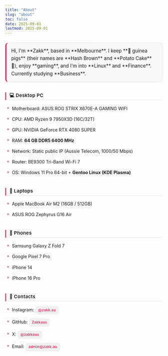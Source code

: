 ```yaml
---
title: "About"
slug: "about"
toc: false
date: 2025-09-01
lastmod: 2025-09-01
---
```

<style>
.about-block{
  --about-accent: var(--hb-active,#e1306c);
  max-width:820px;margin:0 auto;padding:.5rem 0 3rem;
  line-height:1.6;font-size:.95rem;
}
.about-block p{margin:0 0 1.05rem;}
.about-intro{
  padding:.85rem .95rem .9rem;margin:0 0 1.6rem;
  border:1px solid rgba(0,0,0,.08);border-left:4px solid var(--about-accent);
  border-radius:10px;background:rgba(0,0,0,.02);
}
body.dark .about-intro{
  background:rgba(255,255,255,.05);
  border-color:rgba(255,255,255,.14);
  border-left-color:var(--about-accent);
}
.about-intro strong{
  position:relative;font-weight:600;color:inherit;padding:0 .15em;
}
.about-intro strong::after{
  content:"";position:absolute;left:0;right:0;bottom:0;height:42%;
  background:rgba(225,48,108,.22);border-radius:4px;z-index:-1;
  transition:background .25s;
}
body.dark .about-intro strong::after{background:rgba(225,48,108,.36);}
.about-intro strong:hover::after{background:rgba(225,48,108,.45);}
.about-intro p{margin:.45rem 0;line-height:1.6;}
.about-intro p + p{position:relative;padding-top:.55rem;margin-top:.2rem;}
.about-intro p + p::before{
  content:"";position:absolute;left:0;top:.25rem;width:48px;height:2px;
  background:linear-gradient(90deg,rgba(225,48,108,.45),transparent);
  border-radius:2px;opacity:.55;
}
body.dark .about-intro p + p::before{opacity:.7;}
.about-block h3{
  margin:2rem 0 .75rem;padding:0 0 .3rem .65rem;
  border-left:3px solid var(--about-accent);font-size:.95rem;
  font-weight:600;line-height:1.25;border-bottom:1px solid rgba(0,0,0,.1);
  letter-spacing:.3px;background:none;box-shadow:none;position:relative;
}
.about-block h3::after{content:none!important;}
body.dark .about-block h3{border-bottom:1px solid rgba(255,255,255,.18);}
.about-block h3 + ul{list-style:none;margin:-.15rem 0 .4rem;padding:0 0 0 .4rem;}
.about-block h3 + ul li{
  position:relative;padding:.36rem 0 .36rem .95rem;font-size:.88rem;
}
.about-block h3 + ul li::before{
  content:"";position:absolute;left:0;top:.9em;
  width:6px;height:6px;background:var(--about-accent);border-radius:50%;opacity:.58;
}
body.dark .about-block h3 + ul li::before{opacity:.72;}
.about-block h3 + ul li a[href]{
  display:inline-block;background:rgba(0,0,0,.05);
  color:var(--about-accent)!important;padding:.3rem .6rem;
  border-radius:8px;font-size:.7rem;font-weight:600;letter-spacing:.35px;
  text-decoration:none;transition:background .2s,color .2s;
}
body.dark .about-block h3 + ul li a[href]{background:rgba(255,255,255,.08);}
.about-block h3 + ul li a[href]:hover{background:var(--about-accent);color:#fff!important;}
@media (max-width:640px){
  .about-intro{padding:.75rem .8rem .8rem;font-size:.93rem;}
  .about-block h3{font-size:.9rem;padding:0 0 .26rem .6rem;}
  .about-block h3 + ul li{font-size:.84rem;padding:.32rem 0 .32rem .9rem;}
}
@media (prefers-reduced-motion:reduce){
  .about-intro strong::after,
  .about-block h3 + ul li a[href]{transition:none;}
}
</style>

<div class="about-block">
<div class="about-intro">
Hi, I'm **Zakk**, based in **Melbourne**.  
I keep **🐹 guinea pigs** (their names are **Hash Brown** and **Potato Cake** 🥔), enjoy **gaming**, and I'm into **Linux** and **Finance**.  
Currently studying **Business**.
</div>

### 💻 Desktop PC
- Motherboard: ASUS ROG STRIX X670E-A GAMING WIFI  
- CPU: AMD Ryzen 9 7950X3D (16C/32T)  
- GPU: NVIDIA GeForce RTX 4080 SUPER  
- RAM: **64 GB DDR5 6400 MHz**  
- Network: Static public IP (Aussie Telecom, 1000/50 Mbps)  
- Router: BE9300 Tri-Band Wi-Fi 7  
- OS: Windows 11 Pro 64-bit + **Gentoo Linux (KDE Plasma)**  

### 💼 Laptops
- Apple MacBook Air M2 (16GB / 512GB)  
- ASUS ROG Zephyrus G16 Air  

### 📱 Phones
- Samsung Galaxy Z Fold 7  
- Google Pixel 7 Pro  
- iPhone 14  
- iPhone 16 Pro  

### 🔗 Contacts
- Instagram: [@zakk.au](https://www.instagram.com/zakk.au/)  
- GitHub: [Zakkaus](https://github.com/Zakkaus)  
- X: [@zakkauu](https://x.com/zakkauu)  
- Email: [admin@zakk.au](mailto:admin@zakk.au)
</div>